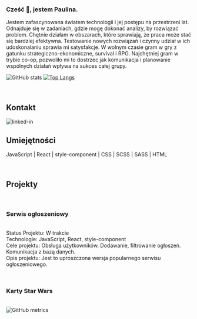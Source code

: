 ### Cześć 👋, jestem Paulina.

Jestem zafascynowana światem technologii i jej postępu na przestrzeni lat.
Odnajduje się w zadaniach, gdzie mogę dokonać analizy, by rozwiązać problem. Chętnie działam w obszarach, które sprawiają, że praca może stać się bardziej efektywna. Testowanie nowych rozwiązań i czynny udział w ich udoskonalaniu sprawia mi satysfakcje.
W wolnym czasie gram w gry z gatunku strategiczno-ekonomiczne, survival i RPG. Najchętniej gram w trybie co-op, pozwoliło mi to dostrzec jak komunikacja i planowanie wspólnych działań wpływa na sukces całej grupy.


![GitHub stats](https://github-readme-stats.vercel.app/api?username=Paullina26&show_icons=true) [![Top Langs](https://github-readme-stats.vercel.app/api/top-langs/?username=Paullina26)](https://github.com/anuraghazra/github-readme-stats)



<br><h2> Kontakt</h2>[<img align="left" alt="linked-in" src="https://img.shields.io/badge/linkedin-%230077B5.svg?&style=for-the-badge&logo=linkedin&logoColor=white" />](https://www.linkedin.com/in/paulina-golenia26/)

</br><h2>Umiejętności</h2>
JavaScript | React | style-component | CSS | SCSS | SASS | HTML

</br><h2>Projekty</h2>
<br><h3>Serwis ogłoszeniowy</h3>
<br>Status Projektu: W trakcie 
<br>Technologie: JavaScript, React, style-component
<br>Cele projektu: 
Obsługa użytkowników. Dodawanie, filtrowanie ogłoszeń. Komunikacja z bazą danych.
<br>Opis projektu: 
Jest to uproszczona wersja popularnego serwisu ogłoszeniowego.  

<br><h3>Karty Star Wars</h3>

<br>![GitHub metrics](https://metrics.lecoq.io/Paullina26)  
<!--
**Paullina26/Paullina26** is a ✨ _special_ ✨ repository because its `README.md` (this file) appears on your GitHub profile.

Here are some ideas to get you started:

- 🔭 I’m currently working on ...
- 🌱 I’m currently learning ...
- 👯 I’m looking to collaborate on ...
- 🤔 I’m looking for help with ...
- 💬 Ask me about ...
- 📫 How to reach me: ...
- 😄 Pronouns: ...
- ⚡ Fun fact: ...
-->
